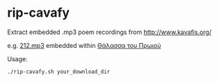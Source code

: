 # rip-cavafy

Extract embedded .mp3 poem recordings from http://www.kavafis.org/

e.g. [212.mp3](http://www.kavafis.org/lections/readings/212.mp3) embedded 
within [Θάλασσα του Πρωιού](http://www.kavafis.org/lections/content.asp?id=15)

Usage:
```shell
./rip-cavafy.sh your_download_dir
```
